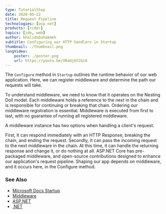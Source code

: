 ```yaml
---
type: TutorialStep
date: 2020-05-22
title: Request Pipeline
technologies: [asp.net]
products: [rider]
topics: [ide, web]
author: khalidabuhakmeh
subtitle: Configuring our HTTP handlers in Startup
thumbnail: ./thumbnail.png
longVideo: 
    poster: ./poster.png
    url: https://youtu.be/XRaUj6Y2Gi0
---
```


The `Configure` method in `Startup` outlines the runtime behavior of our web application. Here, we can register middleware and determine the path our requests will take.

To understand middleware, we need to know that it operates on the Nesting Doll model. Each middleware holds a reference to the next in the chain and is responsible for continuing or breaking that chain. Ordering our middleware registration is essential. Middleware is executed from first to last, with no guarantee of running all registered middleware.

A middleware instance has two options when handling a client's request.

First, It can respond immediately with an HTTP Response, breaking the chain, and ending the request.
Secondly, It can pass the incoming request to the next middleware in the chain. At this time, it can handle the returning response and change it, or do nothing at all.
ASP.NET Core has pre-packaged middleware, and open-source contributions designed to enhance our application's request pipeline. Shaping our app depends on middleware, and it occurs here, in the Configure method.

### See Also

- [Microsoft Docs Startup](https://docs.microsoft.com/en-us/aspnet/core/fundamentals/startup?view=aspnetcore-3.1)
- [Middleware](https://docs.microsoft.com/en-us/aspnet/core/fundamentals/middleware/?view=aspnetcore-3.1)
- [ASP.NET](https://dotnet.microsoft.com/apps/aspnet)
- [.NET](https://dot.net/)